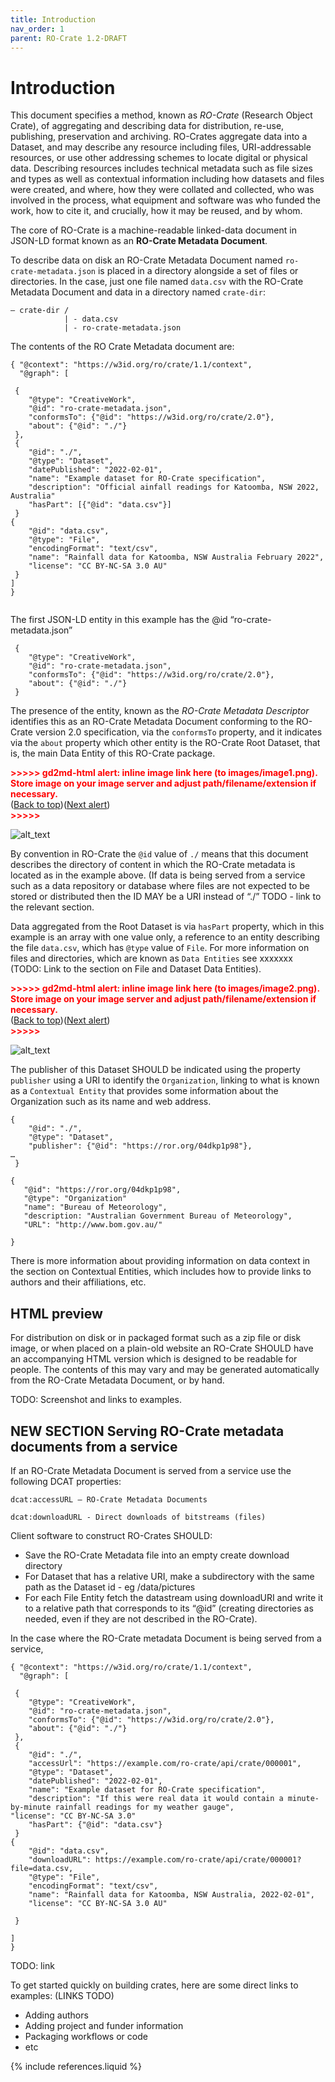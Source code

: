 ```yaml
---
title: Introduction
nav_order: 1
parent: RO-Crate 1.2-DRAFT
---
```

<!--
   Copyright 2019-2020 University of Technology Sydney
   Copyright 2019-2022 The University of Manchester UK 
   Copyright 2019-2022 RO-Crate contributors <https://github.com/ResearchObject/ro-crate/graphs/contributors>

   Licensed under the Apache License, Version 2.0 (the "License");
   you may not use this file except in compliance with the License.
   You may obtain a copy of the License at

       http://www.apache.org/licenses/LICENSE-2.0

   Unless required by applicable law or agreed to in writing, software
   distributed under the License is distributed on an "AS IS" BASIS,
   WITHOUT WARRANTIES OR CONDITIONS OF ANY KIND, either express or implied.
   See the License for the specific language governing permissions and
   limitations under the License.
-->

# Introduction


This document specifies a method, known as _RO-Crate_ (Research Object Crate), of aggregating and describing data for distribution, re-use, publishing, preservation and archiving. RO-Crates aggregate data into a Dataset, and may describe any resource including files, URI-addressable resources, or use other addressing schemes to locate digital or physical data. Describing resources includes technical metadata such as file sizes and types as well as contextual information including how datasets and files were created, and where, how they were collated and collected, who was involved in the process, what equipment and software was who funded the work, how to cite it, and crucially, how it may be reused, and by whom.

The core of RO-Crate is a machine-readable linked-data document in JSON-LD format known as an **RO-Crate Metadata Document**. 

To describe data on disk an RO-Crate Metadata Document named `ro-crate-metadata.json`  is placed in a directory alongside a set of files or directories. In the case, just one file named `data.csv` with the RO-Crate Metadata Document and data in a directory named `crate-dir`:


```
— crate-dir / 
            | - data.csv
            | - ro-crate-metadata.json
```


The contents of the RO Crate Metadata document are:


```
{ "@context": "https://w3id.org/ro/crate/1.1/context", 
  "@graph": [

 {
    "@type": "CreativeWork",
    "@id": "ro-crate-metadata.json",
    "conformsTo": {"@id": "https://w3id.org/ro/crate/2.0"},
    "about": {"@id": "./"}
 },  
 {
    "@id": "./",
    "@type": "Dataset",
    "datePublished": "2022-02-01",
    "name": "Example dataset for RO-Crate specification",
    "description": "Official ainfall readings for Katoomba, NSW 2022, Australia"
    "hasPart": [{"@id": "data.csv"}]
 }
{
    "@id": "data.csv",
    "@type": "File",
    "encodingFormat": "text/csv",
    "name": "Rainfall data for Katoomba, NSW Australia February 2022",
    "license": "CC BY-NC-SA 3.0 AU"
 }
]
}


```


The first JSON-LD entity in this example has the @id “ro-crate-metadata.json”


```
 {
    "@type": "CreativeWork",
    "@id": "ro-crate-metadata.json",
    "conformsTo": {"@id": "https://w3id.org/ro/crate/2.0"},
    "about": {"@id": "./"}
 }
```


The presence of the entity, known as the *RO-Crate Metadata Descriptor* identifies this as an RO-Crate Metadata Document conforming to the RO-Crate version 2.0 specification, via the `conformsTo` property, and it indicates via the `about` property which other entity is the RO-Crate Root Dataset, that is, the main Data Entity of this RO-Crate package.



<p id="gdcalert1" ><span style="color: red; font-weight: bold">>>>>>  gd2md-html alert: inline image link here (to images/image1.png). Store image on your image server and adjust path/filename/extension if necessary. </span><br>(<a href="#">Back to top</a>)(<a href="#gdcalert2">Next alert</a>)<br><span style="color: red; font-weight: bold">>>>>> </span></p>


![alt_text](images/image1.png "image_tooltip")


By convention in RO-Crate the `@id` value of  `./` means that this document describes the directory of content in which the RO-Crate metadata is located as in the example above. (If data is being served from a service such as a data repository or database where files are not expected to be stored or distributed  then the ID MAY be a URI instead of “./”  TODO - link to the relevant section.

Data aggregated from the Root Dataset is via `hasPart` property, which in this example is an array with one value only, a reference to an entity describing the file `data.csv`, which has `@type` value of `File`. For more information on files and directories, which are known as `Data Entities` see xxxxxxx (TODO: Link to the section on File and Dataset Data Entities).



<p id="gdcalert2" ><span style="color: red; font-weight: bold">>>>>>  gd2md-html alert: inline image link here (to images/image2.png). Store image on your image server and adjust path/filename/extension if necessary. </span><br>(<a href="#">Back to top</a>)(<a href="#gdcalert3">Next alert</a>)<br><span style="color: red; font-weight: bold">>>>>> </span></p>


![alt_text](images/image2.png "image_tooltip")


The publisher of this Dataset SHOULD be indicated using the property `publisher` using a URI to identify the `Organization`, linking to what is known as a `Contextual Entity` that provides some information about the Organization such as its name and web address.


```
{
    "@id": "./",
    "@type": "Dataset",
    "publisher": {"@id": "https://ror.org/04dkp1p98"},
…
 }

{
   "@id": "https://ror.org/04dkp1p98",
   "@type": "Organization"
   "name": "Bureau of Meteorology",
   "description: "Australian Government Bureau of Meteorology",
   "URL": "http://www.bom.gov.au/"

}
```


There is more information about providing information on data context in the section on Contextual Entities, which includes how to provide links to authors and their affiliations, etc.


## HTML preview

For distribution on disk or in packaged format such as a zip file or disk image, or when placed on a plain-old website an RO-Crate SHOULD have an accompanying HTML version which is designed to be readable for people. The contents of this may vary and may be generated automatically from the RO-Crate Metadata Document, or by hand.

TODO: Screenshot and links to examples.


## NEW SECTION Serving RO-Crate metadata documents from a service

If an RO-Crate Metadata Document is served from a service use the following DCAT properties:


```
dcat:accessURL – RO-Crate Metadata Documents

dcat:downloadURL - Direct downloads of bitstreams (files)
```


Client software to construct RO-Crates SHOULD:



* Save the RO-Crate Metadata file into an empty create download directory 
* For Dataset that has a relative URI, make a subdirectory  with the same path as the Dataset id - eg /data/pictures
* For each File Entity fetch the datastream using downloadURI and write it to a relative path that corresponds to its “@id” (creating directories as needed, even if they are not described in the RO-Crate).

In the case where the RO-Crate metadata Document is being served from a service,


```
{ "@context": "https://w3id.org/ro/crate/1.1/context", 
  "@graph": [

 {
    "@type": "CreativeWork",
    "@id": "ro-crate-metadata.json",
    "conformsTo": {"@id": "https://w3id.org/ro/crate/2.0"},
    "about": {"@id": "./"}
 },  
 {
    "@id": "./",
    "accessUrl": "https://example.com/ro-crate/api/crate/000001",
    "@type": "Dataset",
    "datePublished": "2022-02-01",
    "name": "Example dataset for RO-Crate specification",
    "description": "If this were real data it would contain a minute-by-minute rainfall readings for my weather gauge",             "license": "CC BY-NC-SA 3.0"
    "hasPart": {"@id": "data.csv"}
 }
{
    "@id": "data.csv",
    "downloadURL": https://example.com/ro-crate/api/crate/000001?file=data.csv,
    "@type": "File",
    "encodingFormat": "text/csv",
    "name": "Rainfall data for Katoomba, NSW Australia, 2022-02-01",
    "license": "CC BY-NC-SA 3.0 AU"

 }

]
}
```


TODO: link

To get started quickly on building crates, here are some direct  links to examples: (LINKS TODO)



* Adding authors
* Adding project and funder information
* Packaging workflows or code
* etc

{% include references.liquid %}
